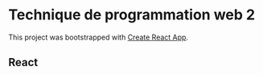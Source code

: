 # Technique de programmation web 2

This project was bootstrapped with [Create React App](https://github.com/facebook/create-react-app).

## React
